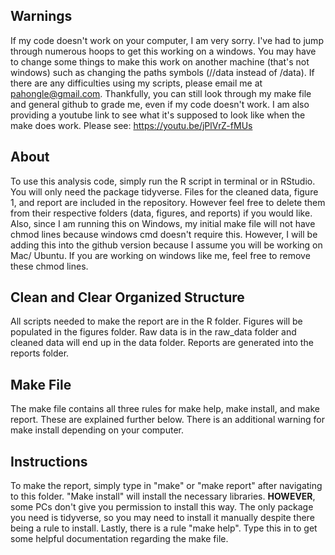 ## Warnings
If my code doesn't work on your computer, I am very sorry. I've had to jump through numerous hoops to get this working on a windows. You may have to change some things to make this work on another machine (that's not windows) such as changing the paths symbols (//data instead of /data). If there are any difficulties using my scripts, please email me at pahongle@gmail.com. Thankfully, you can still look through my make file and general github to grade me, even if my code doesn't work. I am also providing a youtube link to see what it's supposed to look like when the make does work. Please see: https://youtu.be/jPlVrZ-fMUs

## About
To use this analysis code, simply run the R script in terminal or in RStudio. You will only need the package tidyverse. Files for the cleaned data, figure 1, and report are included in the repository. However feel free to delete them from their respective folders (data, figures, and reports) if you would like. Also, since I am running this on Windows, my initial make file will not have chmod lines because windows cmd doesn't require this. However, I will be adding this into the github version because I assume you will be working on Mac/ Ubuntu. If you are working on windows like me, feel free to remove these chmod lines. 

## Clean and Clear Organized Structure
All scripts needed to make the report are in the R folder. Figures will be populated in the figures folder. Raw data is in the raw_data folder and cleaned data will end up in the data folder. Reports are generated into the reports folder. 

## Make File
The make file contains all three rules for make help, make install, and make report. These are explained further below. There is an additional warning for make install depending on your computer. 

## Instructions
To make the report, simply type in "make" or "make report" after navigating to this folder. "Make install" will install the necessary libraries. **HOWEVER**, some PCs don't give you permission to install this way. The only package you need is tidyverse, so you may need to install it manually despite there being a rule to install. Lastly, there is a rule "make help". Type this in to get some helpful documentation regarding the make file. 